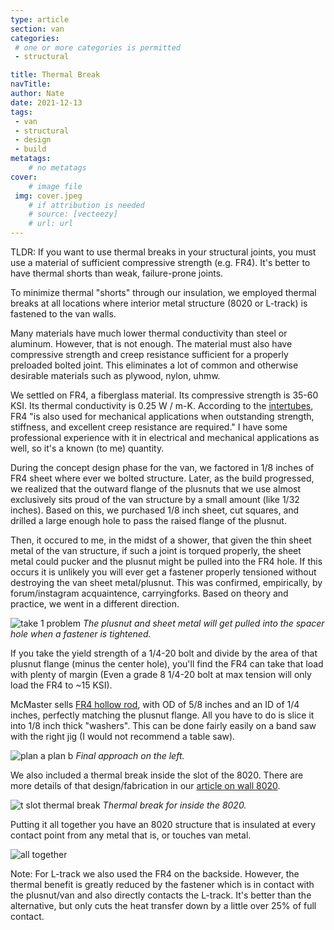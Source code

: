 ```yaml
---
type: article
section: van
categories: 
 # one or more categories is permitted
 - structural

title: Thermal Break
navTitle:
author: Nate
date: 2021-12-13
tags:
 - van
 - structural
 - design
 - build
metatags:
	# no metatags
cover: 
	# image file
 img: cover.jpeg
	# if attribution is needed
	# source: [vecteezy]
	# url: url
---
```


TLDR: If you want to use thermal breaks in your structural joints, you must use a material of sufficient compressive strength (e.g. FR4).  It's better to have thermal shorts than weak, failure-prone joints.

To minimize thermal "shorts" through our insulation, we employed thermal breaks at all locations where interior metal structure (8020 or L-track) is fastened to the van walls.

Many materials have much lower thermal conductivity than steel or aluminum.  However, that is not enough.  The material must also have compressive strength and creep resistance sufficient for a properly preloaded bolted joint.  This eliminates a lot of common and otherwise desirable materials such as plywood, nylon, uhmw.

We settled on FR4, a fiberglass material.  Its compressive strength is 35-60 KSI.  Its thermal conductivity is 0.25 W / m-K.  According to the [intertubes](https://lairdplastics.com/catalogs/item-content/66712/glass-epoxy-black/pr_66712/cp_/shop-by-material/laminates-glass-epoxy), FR4 "is also used for mechanical applications when outstanding strength, stiffness, and excellent creep resistance are required."  I have some professional experience with it in electrical and mechanical applications as well, so it's a known (to me) quantity.

During the concept design phase for the van, we factored in 1/8 inches of FR4 sheet where ever we bolted structure.  Later, as the build progressed, we realized that the outward flange of the plusnuts that we use almost exclusively sits proud of the van structure by a small amount (like 1/32 inches).  Based on this, we purchased 1/8 inch sheet, cut squares, and drilled a large enough hole to pass the raised flange of the plusnut.

Then, it occured to me, in the midst of a shower, that given the thin sheet metal of the van structure, if such a joint is torqued properly, the sheet metal could pucker and the plusnut might be pulled into the FR4 hole.  If this occurs it is unlikely you will ever get a fastener properly tensioned without destroying the van sheet metal/plusnut.  This was confirmed, empirically, by forum/instagram acquaintence, carryingforks.  Based on theory and practice, we went in a different direction.

![take 1 problem](take1-problem.jpeg)
_The plusnut and sheet metal will get pulled into the spacer hole when a fastener is tightened._

If you take the yield strength of a 1/4-20 bolt and divide by the area of that plusnut flange (minus the center hole), you'll find the FR4 can take that load with plenty of margin (Even a grade 8 1/4-20 bolt at max tension will only load the FR4 to ~15 KSI).

McMaster sells [FR4 hollow rod](https://www.mcmaster.com/6394A16/), with OD of 5/8 inches and an ID of 1/4 inches, perfectly matching the plusnut flange.  All you have to do is slice it into 1/8 inch thick "washers".  This can be done fairly easily on a band saw with the right jig (I would not recommend a table saw).

![plan a plan b](take2-take1.jpeg)
_Final approach on the left._

We also included a thermal break inside the slot of the 8020.  There are more details of that design/fabrication in our [article on wall 8020](/van/structural/wall_8020_mount/Wall-8020-Mounting).

![t slot thermal break](t-slot-break.jpeg)
_Thermal break for inside the 8020._

Putting it all together you have an 8020 structure that is insulated at every contact point from any metal that is, or touches van metal.

![all together](all-together.jpeg)

Note: For L-track we also used the FR4 on the backside.  However, the thermal benefit is greatly reduced by the fastener which is in contact with the plusnut/van and also directly contacts the L-track.  It's better than the alternative, but only cuts the heat transfer down by a little over 25% of full contact.




